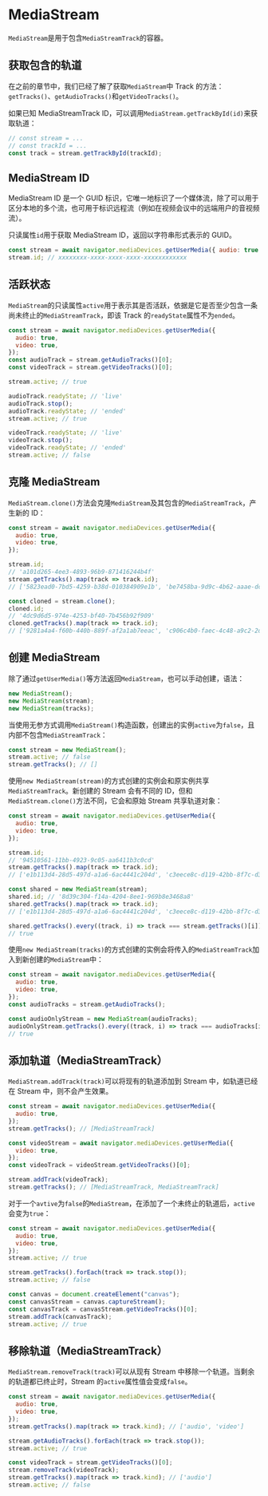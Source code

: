 # MediaStream

`MediaStream`是用于包含`MediaStreamTrack`的容器。

## 获取包含的轨道

在之前的章节中，我们已经了解了获取`MediaStream`中 Track 的方法：`getTracks()`、`getAudioTracks()`和`getVideoTracks()`。

如果已知 MediaStreamTrack ID，可以调用`MediaStream.getTrackById(id)`来获取轨道：

```javascript
// const stream = ...
// const trackId = ...
const track = stream.getTrackById(trackId);
```

## MediaStream ID

MediaStream ID 是一个 GUID 标识，它唯一地标识了一个媒体流，除了可以用于区分本地的多个流，也可用于标识远程流（例如在视频会议中的远端用户的音视频流）。

只读属性`id`用于获取 MediaStream ID，返回以字符串形式表示的 GUID。

```javascript
const stream = await navigator.mediaDevices.getUserMedia({ audio: true });
stream.id; // xxxxxxxx-xxxx-xxxx-xxxx-xxxxxxxxxxxx
```

## 活跃状态

`MediaStream`的只读属性`active`用于表示其是否活跃，依据是它是否至少包含一条尚未终止的`MediaStreamTrack`，即该 Track 的`readyState`属性不为`ended`。

```javascript
const stream = await navigator.mediaDevices.getUserMedia({
  audio: true,
  video: true,
});
const audioTrack = stream.getAudioTracks()[0];
const videoTrack = stream.getVideoTracks()[0];

stream.active; // true

audioTrack.readyState; // 'live'
audioTrack.stop();
audioTrack.readyState; // 'ended'
stream.active; // true

videoTrack.readyState; // 'live'
videoTrack.stop();
videoTrack.readyState; // 'ended'
stream.active; // false
```

## 克隆 MediaStream

`MediaStream.clone()`方法会克隆`MediaStream`及其包含的`MediaStreamTrack`，产生新的 ID：

```javascript
const stream = await navigator.mediaDevices.getUserMedia({
  audio: true,
  video: true,
});

stream.id;
// 'a101d265-4ee3-4893-96b9-871416244b4f'
stream.getTracks().map(track => track.id);
// ['5823ead0-7bd5-4259-b38d-010384909e1b', 'be7458ba-9d9c-4b62-aaae-dcfb7ae02a5d']

const cloned = stream.clone();
cloned.id;
// '4dc9d6d5-974e-4253-bf40-7b456b92f909'
cloned.getTracks().map(track => track.id);
// ['9281a4a4-f60b-440b-889f-af2a1ab7eeac', 'c906c4b0-faec-4c48-a9c2-2d29e6048898']
```

## 创建 MediaStream

除了通过`getUserMedia()`等方法返回`MediaStream`，也可以手动创建，语法：

```javascript
new MediaStream();
new MediaStream(stream);
new MediaStream(tracks);
```

当使用无参方式调用`MediaStream()`构造函数，创建出的实例`active`为`false`，且内部不包含`MediaStreamTrack`：

```javascript
const stream = new MediaStream();
stream.active; // false
stream.getTracks(); // []
```

使用`new MediaStream(stream)`的方式创建的实例会和原实例共享`MediaStreamTrack`。新创建的 Stream 会有不同的 ID，但和`MediaStream.clone()`方法不同，它会和原始 Stream 共享轨道对象：

```javascript
const stream = await navigator.mediaDevices.getUserMedia({
  audio: true,
  video: true,
});

stream.id;
// '94510561-11bb-4923-9c05-aa6411b3c0cd'
stream.getTracks().map(track => track.id);
// ['e1b113d4-28d5-497d-a1a6-6ac4441c204d', 'c3eece8c-d119-42bb-8f7c-d3ed561405d3']

const shared = new MediaStream(stream);
shared.id; // '8d39c304-f14a-4204-8ee1-969b8e3468a8'
shared.getTracks().map(track => track.id);
// ['e1b113d4-28d5-497d-a1a6-6ac4441c204d', 'c3eece8c-d119-42bb-8f7c-d3ed561405d3']

shared.getTracks().every((track, i) => track === stream.getTracks()[i]);
// true
```

使用`new MediaStream(tracks)`的方式创建的实例会将传入的`MediaStreamTrack`加入到新创建的`MediaStream`中：

```javascript
const stream = await navigator.mediaDevices.getUserMedia({
  audio: true,
  video: true,
});
const audioTracks = stream.getAudioTracks();

const audioOnlyStream = new MediaStream(audioTracks);
audioOnlyStream.getTracks().every((track, i) => track === audioTracks[i]);
// true
```

## 添加轨道（MediaStreamTrack）

`MediaStream.addTrack(track)`可以将现有的轨道添加到 Stream 中，如轨道已经在 Stream 中，则不会产生效果。

```javascript
const stream = await navigator.mediaDevices.getUserMedia({
  audio: true,
});
stream.getTracks(); // [MediaStreamTrack]

const videoStream = await navigator.mediaDevices.getUserMedia({
  video: true,
});
const videoTrack = videoStream.getVideoTracks()[0];

stream.addTrack(videoTrack);
stream.getTracks(); // [MediaStreamTrack, MediaStreamTrack]
```

对于一个`avtive`为`false`的`MediaStream`，在添加了一个未终止的轨道后，`active`会变为`true`：

```javascript
const stream = await navigator.mediaDevices.getUserMedia({
  audio: true,
  video: true,
});
stream.active; // true

stream.getTracks().forEach(track => track.stop());
stream.active; // false

const canvas = document.createElement("canvas");
const canvasStream = canvas.captureStream();
const canvasTrack = canvasStream.getVideoTracks()[0];
stream.addTrack(canvasTrack);
stream.active; // true
```

## 移除轨道（MediaStreamTrack）

`MediaStream.removeTrack(track)`可以从现有 Stream 中移除一个轨道。当剩余的轨道都已终止时，Stream 的`active`属性值会变成`false`。

```javascript
const stream = await navigator.mediaDevices.getUserMedia({
  audio: true,
  video: true,
});
stream.getTracks().map(track => track.kind); // ['audio', 'video']

stream.getAudioTracks().forEach(track => track.stop());
stream.active; // true

const videoTrack = stream.getVideoTracks()[0];
stream.removeTrack(videoTrack);
stream.getTracks().map(track => track.kind); // ['audio']
stream.active; // false
```
